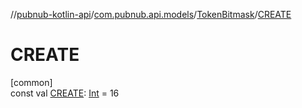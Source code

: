//[pubnub-kotlin-api](../../../index.md)/[com.pubnub.api.models](../index.md)/[TokenBitmask](index.md)/[CREATE](-c-r-e-a-t-e.md)

# CREATE

[common]\
const val [CREATE](-c-r-e-a-t-e.md): [Int](https://kotlinlang.org/api/latest/jvm/stdlib/kotlin/-int/index.html) = 16
